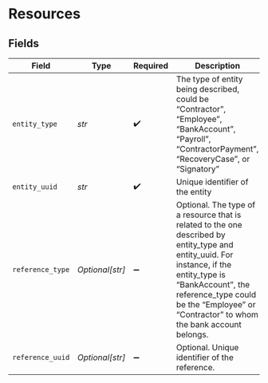 # Resources


## Fields

| Field                                                                                                                                                                                                                                                 | Type                                                                                                                                                                                                                                                  | Required                                                                                                                                                                                                                                              | Description                                                                                                                                                                                                                                           |
| ----------------------------------------------------------------------------------------------------------------------------------------------------------------------------------------------------------------------------------------------------- | ----------------------------------------------------------------------------------------------------------------------------------------------------------------------------------------------------------------------------------------------------- | ----------------------------------------------------------------------------------------------------------------------------------------------------------------------------------------------------------------------------------------------------- | ----------------------------------------------------------------------------------------------------------------------------------------------------------------------------------------------------------------------------------------------------- |
| `entity_type`                                                                                                                                                                                                                                         | *str*                                                                                                                                                                                                                                                 | :heavy_check_mark:                                                                                                                                                                                                                                    | The type of entity being described, could be “Contractor”, “Employee”, “BankAccount”, “Payroll”, “ContractorPayment”, “RecoveryCase”, or “Signatory”                                                                                                  |
| `entity_uuid`                                                                                                                                                                                                                                         | *str*                                                                                                                                                                                                                                                 | :heavy_check_mark:                                                                                                                                                                                                                                    | Unique identifier of the entity                                                                                                                                                                                                                       |
| `reference_type`                                                                                                                                                                                                                                      | *Optional[str]*                                                                                                                                                                                                                                       | :heavy_minus_sign:                                                                                                                                                                                                                                    | Optional. The type of a resource that is related to the one described by entity_type and entity_uuid. For instance, if the entity_type is “BankAccount”, the reference_type could be the “Employee” or “Contractor” to whom the bank account belongs. |
| `reference_uuid`                                                                                                                                                                                                                                      | *Optional[str]*                                                                                                                                                                                                                                       | :heavy_minus_sign:                                                                                                                                                                                                                                    | Optional. Unique identifier of the reference.                                                                                                                                                                                                         |